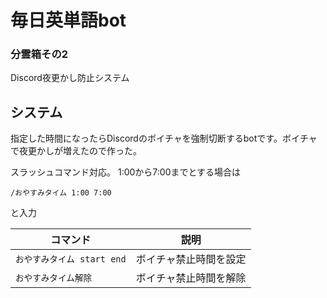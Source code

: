 # 毎日英単語bot

### 分霊箱その2

Discord夜更かし防止システム

## システム
指定した時間になったらDiscordのボイチャを強制切断するbotです。ボイチャで夜更かしが増えたので作った。

スラッシュコマンド対応。
1:00から7:00までとする場合は

```/おやすみタイム 1:00 7:00```

と入力

| コマンド | 説明 |
| ------------- | ------------- |
| `おやすみタイム start end` |ボイチャ禁止時間を設定 |
| `おやすみタイム解除` | ボイチャ禁止時間を解除|


